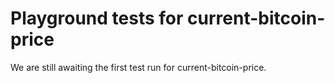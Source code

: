 # Playground tests for current-bitcoin-price
We are still awaiting the first test run for current-bitcoin-price.

